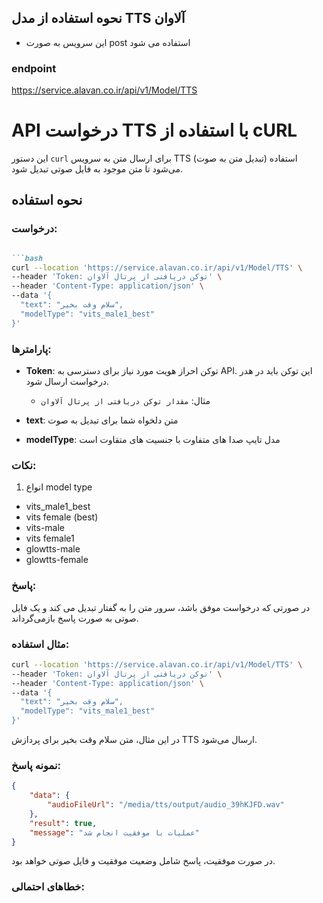 ##  نحوه استفاده از مدل TTS آلاوان
* این سرویس به صورت post استفاده می شود
### endpoint
https://service.alavan.co.ir/api/v1/Model/TTS

# API درخواست TTS با استفاده از cURL

این دستور `curl` برای ارسال متن به سرویس TTS (تبدیل متن به صوت) استفاده می‌شود تا متن  موجود به فایل صوتی تبدیل شود.

## نحوه استفاده

### درخواست:
```markdown

```bash
curl --location 'https://service.alavan.co.ir/api/v1/Model/TTS' \
--header 'Token: توکن دریافتی از پرتال آلاوان' \
--header 'Content-Type: application/json' \
--data '{
  "text": "سلام وقت بخیر",
  "modelType": "vits_male1_best"
}'
```

### پارامترها:

- **Token**: توکن احراز هویت مورد نیاز برای دسترسی به API. این توکن باید در هدر درخواست ارسال شود.
  - مثال: `مقدار توکن دریافتی از پرتال آلاوان`

- **text**: متن دلخواه شما برای تبدیل به صوت
- **modelType**:  مدل تایپ صدا های متفاوت با جنسیت های متقاوت است

### نکات:

1. انواع model type
* vits_male1_best
* vits female (best)
* vits-male
* vits female1
* glowtts-male
* glowtts-female

### پاسخ:

در صورتی که درخواست موفق باشد، سرور متن را به گفتار تبدیل می کند و یک فایل صوتی به صورت پاسخ بازمی‌گرداند.

### مثال استفاده:

```bash
curl --location 'https://service.alavan.co.ir/api/v1/Model/TTS' \
--header 'Token: توکن دریافتی از پرتال آلاوان' \
--header 'Content-Type: application/json' \
--data '{
  "text": "سلام وقت بخیر",
  "modelType": "vits_male1_best"
}'
```

در این مثال، متن سلام وقت بخیر برای پردازش TTS ارسال می‌شود.

  
### نمونه پاسخ:

```json
{
    "data": {
        "audioFileUrl": "/media/tts/output/audio_39hKJFD.wav"
    },
    "result": true,
    "message": "عملیات با موفقیت انجام شد"
}
```

در صورت موفقیت، پاسخ شامل وضعیت موفقیت و فایل صوتی  خواهد بود.

### خطاهای احتمالی:





